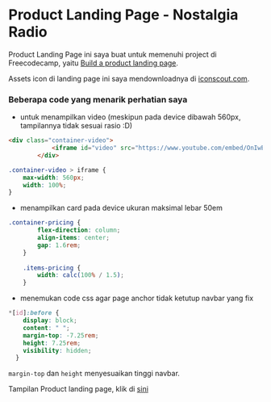 # Product Landing Page - Nostalgia Radio

Product Landing Page ini saya buat untuk memenuhi project di Freecodecamp, yaitu [Build a product landing page](https://www.freecodecamp.org/learn/responsive-web-design/responsive-web-design-projects/build-a-product-landing-page).

Assets icon di landing page ini saya mendownloadnya di [iconscout.com](https://iconscout.com/).

### Beberapa code yang menarik perhatian saya
* untuk menampilkan video (meskipun pada device dibawah 560px, tampilannya tidak sesuai rasio :D)

```html
<div class="container-video">
            <iframe id="video" src="https://www.youtube.com/embed/OnIwEWQONqU" height="315"></iframe>
        </div>
```

```css
.container-video > iframe {
    max-width: 560px;
    width: 100%;
}
```

* menampilkan card pada device ukuran maksimal lebar 50em

```css
.container-pricing {
        flex-direction: column;
        align-items: center;
        gap: 1.6rem;
    }
    
    .items-pricing {
        width: calc(100% / 1.5);
    }
```

* menemukan code css agar page anchor tidak ketutup navbar yang fix

```css
*[id]:before { 
    display: block; 
    content: " "; 
    margin-top: -7.25rem; 
    height: 7.25rem; 
    visibility: hidden; 
  }
```
`margin-top` dan `height` menyesuaikan tinggi navbar.

Tampilan Product landing page, klik di [sini](https://fitrifityanto.github.io/product-landing-page--nostalgia-radio/)
